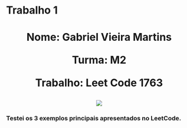 # Trabalho 1

<h1 align="center" >
  <p> Nome: Gabriel Vieira Martins</p>
  <p>Turma: M2</p>
  <p>Trabalho: Leet Code 1763</p>
</h1>

<h2 align="center">
  <img src = "https://i.imgur.com/FiEjcvO.png" />
</h2>

<h3 allign = "left">
  <p>
    Testei os 3 exemplos principais apresentados no LeetCode.
  </p>
</h3>
